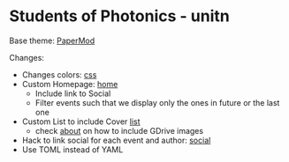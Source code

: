 # Students of Photonics - unitn

Base theme: [PaperMod](https://github.com/adityatelange/hugo-PaperMod/)

Changes:
- Changes colors: [css](assets/css/extended/override_themes.css)
- Custom Homepage: [home](layouts/_default/home.html)
    - Include link to Social 
    - Filter events such that we display only the ones in future or the last one
- Custom List to include Cover [list](layouts/_default/home.html)
    - check [about](content/about/_index.md) on how to include GDrive images
- Hack to link social for each event and author: [social](layouts/partials/post_canonical.html)
- Use TOML instead of YAML
